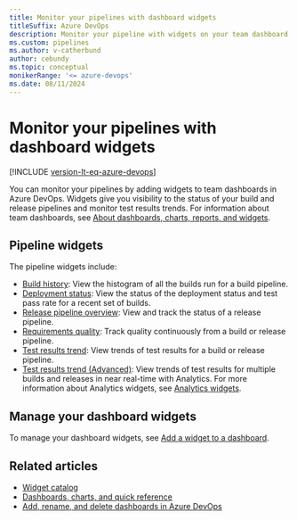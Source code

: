 ```yaml
---
title: Monitor your pipelines with dashboard widgets
titleSuffix: Azure DevOps
description: Monitor your pipeline with widgets on your team dashboard in Azure DevOps.
ms.custom: pipelines
ms.author: v-catherbund
author: cebundy
ms.topic: conceptual
monikerRange: '<= azure-devops'
ms.date: 08/11/2024
---
```



# Monitor your pipelines with dashboard widgets

[!INCLUDE [version-lt-eq-azure-devops](../../includes/version-lt-eq-azure-devops.md)]

You can monitor your pipelines by adding widgets to team dashboards in Azure DevOps. Widgets give you visibility to the status of your build and release pipelines and monitor test results trends. For information about team dashboards, see [About dashboards, charts, reports, and widgets](../../report/dashboards/overview.md).

## Pipeline widgets

The pipeline widgets include:

- [Build history](../../report/dashboards/widget-catalog.md#build-history-widget): View the histogram of all the builds run for a build pipeline.
- [Deployment status](../../report/dashboards/widget-catalog.md#deployment-status-widget): View the status of the deployment status and test pass rate for a recent set of builds.
- [Release pipeline overview](../../report/dashboards/widget-catalog.md#release-definition-widget): View and track the status of a release pipeline.
- [Requirements quality](../../report/dashboards/widget-catalog.md#requirements-quality-widget): Track quality continuously from a build or release pipeline.
- [Test results trend](../../report/dashboards/widget-catalog.md#test-trend-results): View trends of test results for a build or release pipeline.
- [Test results trend (Advanced)](../../report/dashboards/analytics-widgets.md#test-results-trend-advanced): View trends of test results for multiple builds and releases in near real-time with Analytics. For more information about Analytics widgets, see [Analytics widgets](../../report/dashboards/analytics-widgets.md).

## Manage your dashboard widgets

To manage your dashboard widgets, see [Add a widget to a dashboard](../../report/dashboards/add-widget-to-dashboard.md).

## Related articles

- [Widget catalog](../../report/dashboards/widget-catalog.md)
- [Dashboards, charts, and quick reference](../../report/dashboards/quick-ref.md)
- [Add, rename, and delete dashboards in Azure DevOps](../../report/dashboards/dashboards.md)